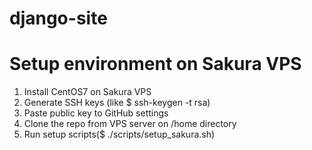 # django-site

# Setup environment on Sakura VPS

1. Install CentOS7 on Sakura VPS
1. Generate SSH keys (like $ ssh-keygen -t rsa)
1. Paste public key to GitHub settings
1. Clone the repo from VPS server on /home directory
1. Run setup scripts($ ./scripts/setup_sakura.sh)

